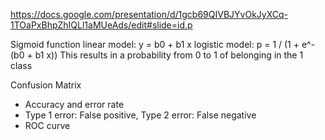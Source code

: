 
https://docs.google.com/presentation/d/1gcb69QIVBJYvOkJyXCq-1TOaPxBhpZhIQLl1aMUeAds/edit#slide=id.p

Sigmoid function
linear model: y = b0 + b1 x
logistic model: p = 1 / (1 + e^-(b0 + b1 x))
This results in a probability from 0 to 1 of belonging in the 1 class

Confusion Matrix
- Accuracy and error rate
- Type 1 error: False positive, Type 2 error: False negative
- ROC curve

